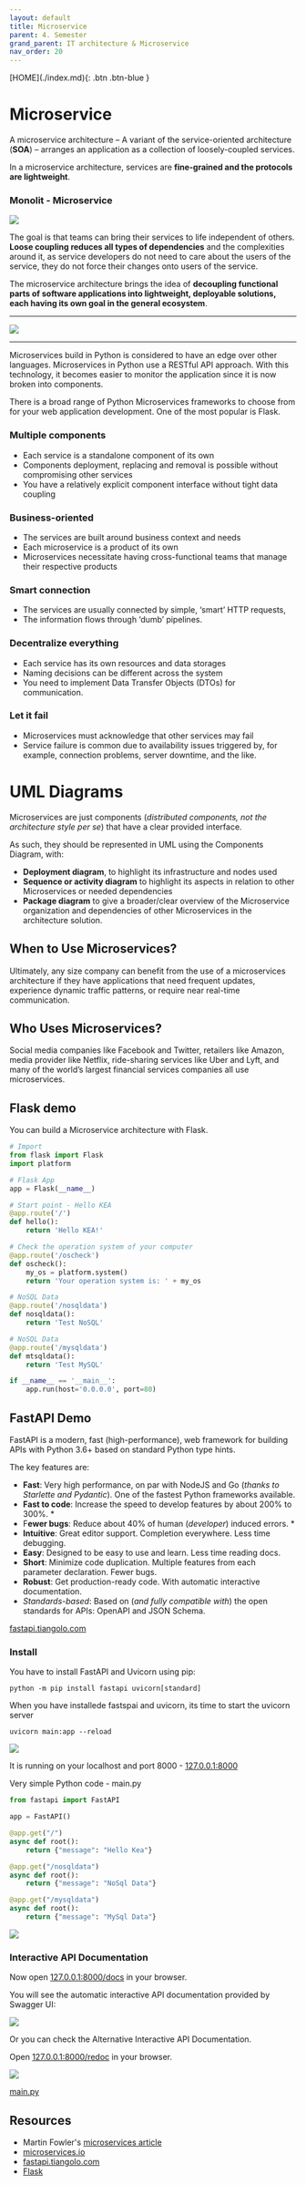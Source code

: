 ```yaml
---
layout: default
title: Microservice
parent: 4. Semester
grand_parent: IT architecture & Microservice
nav_order: 20
---
```


<span class="fs-1">
[HOME](./index.md){: .btn .btn-blue }
</span>

# Microservice
A microservice architecture – A variant of the service-oriented architecture (**SOA**) – arranges an application as a collection of loosely-coupled services.

In a microservice architecture, services are **fine-grained and the protocols are lightweight**.

### Monolit - Microservice
![](./image/mono_micro.png)

The goal is that teams can bring their services to life independent of others. **Loose coupling reduces all types of dependencies** and the complexities around it, as service developers do not need to care about the users of the service, they do not force their changes onto users of the service.

The microservice architecture brings the idea of **decoupling functional parts of software applications into lightweight, deployable solutions, each having its own goal in the general ecosystem**.

---

![](https://microservices.io/i/Microservice_Architecture.png)

----

Microservices build in Python is considered to have an edge over other languages. Microservices in Python use a RESTful API approach. With this technology, it becomes easier to monitor the application since it is now broken into components.

There is a broad range of Python Microservices frameworks to choose from for your web application development. One of the most popular is Flask.

### Multiple components
- Each service is a standalone component of its own
- Components deployment, replacing and removal is possible without compromising other services
- You have a relatively explicit component interface without tight data coupling

### Business-oriented
- The services are built around business context and needs
- Each microservice is a product of its own
- Microservices necessitate having cross-functional teams that manage their respective products

### Smart connection
- The services are usually connected by simple, ‘smart’ HTTP requests,
- The information flows through ‘dumb’ pipelines.

### Decentralize everything
- Each service has its own resources and data storages
- Naming decisions can be different across the system
- You need to implement Data Transfer Objects (DTOs) for communication.

### Let it fail
- Microservices must acknowledge that other services may fail
- Service failure is common due to availability issues triggered by, for example, connection problems, server downtime, and the like.

# UML Diagrams
Microservices are just components (*distributed components, not the architecture style per se*) that have a clear provided interface.

As such, they should be represented in UML using the Components Diagram, with:

- **Deployment diagram**, to highlight its infrastructure and nodes used
- **Sequence or activity diagram** to highlight its aspects in relation to other Microservices or needed dependencies
- **Package diagram** to give a broader/clear overview of the Microservice organization and dependencies of other Microservices in the architecture solution.

## When to Use Microservices?
Ultimately, any size company can benefit from the use of a microservices architecture if they have applications that need frequent updates, experience dynamic traffic patterns, or require near real-time communication.

## Who Uses Microservices?
Social media companies like Facebook and Twitter, retailers like Amazon, media provider like Netflix, ride-sharing services like Uber and Lyft, and many of the world’s largest financial services companies all use microservices.

## Flask demo
You can build a Microservice architecture with Flask.

```python
# Import
from flask import Flask
import platform

# Flask App
app = Flask(__name__)

# Start point - Hello KEA
@app.route('/')
def hello():
    return 'Hello KEA!'

# Check the operation system of your computer
@app.route('/oscheck')
def oscheck():
    my_os = platform.system()
    return 'Your operation system is: ' + my_os

# NoSQL Data
@app.route('/nosqldata')
def nosqldata():
    return 'Test NoSQL'

# NoSQL Data
@app.route('/mysqldata')
def mtsqldata():
    return 'Test MySQL'

if __name__ == '__main__':
    app.run(host='0.0.0.0', port=80)
```

## FastAPI Demo
FastAPI is a modern, fast (high-performance), web framework for building APIs with Python 3.6+ based on standard Python type hints.

The key features are:
- **Fast**: Very high performance, on par with NodeJS and Go (*thanks to Starlette and Pydantic*). One of the fastest Python frameworks available.
- **Fast to code**: Increase the speed to develop features by about 200% to 300%. *
- F**ewer bugs**: Reduce about 40% of human (*developer*) induced errors. *
- **Intuitive**: Great editor support. Completion everywhere. Less time debugging.
- **Easy**: Designed to be easy to use and learn. Less time reading docs.
- **Short**: Minimize code duplication. Multiple features from each parameter declaration. Fewer bugs.
- **Robust**: Get production-ready code. With automatic interactive documentation.
- *Standards-based*: Based on (*and fully compatible with*) the open standards for APIs: OpenAPI and JSON Schema.

[fastapi.tiangolo.com](https://fastapi.tiangolo.com)

### Install
You have to install FastAPI and Uvicorn using pip:

    python -m pip install fastapi uvicorn[standard]

When you have installede fastspai and uvicorn, its time to start the uvicorn server

    uvicorn main:app --reload

![](./image/fastapi_1.jpg)

It is running on your localhost and port 8000 - [127.0.0.1:8000](http://127.0.0.1:8000)

Very simple Python code - main.py

```python
from fastapi import FastAPI

app = FastAPI()

@app.get("/")
async def root():
    return {"message": "Hello Kea"}

@app.get("/nosqldata")
async def root():
    return {"message": "NoSql Data"}

@app.get("/mysqldata")
async def root():
    return {"message": "MySql Data"}
```

![](./image/fastapi_2.jpg)

### Interactive API Documentation
Now open [127.0.0.1:8000/docs](http://127.0.0.1:8000/docs) in your browser.

You will see the automatic interactive API documentation provided by Swagger UI:

![](./image/fastapi_3.jpg)

Or you can check the Alternative Interactive API Documentation.

Open [127.0.0.1:8000/redoc](http://127.0.0.1:8000/redoc) in your browser.

![](./image/fastapi_4.jpg)

[main.py](./code/fastapidemo/main.py)

## Resources
- Martin Fowler's [microservices article](http://martinfowler.com/articles/microservices.html)
- [microservices.io](https://microservices.io)
- [fastapi.tiangolo.com](https://fastapi.tiangolo.com)
- [Flask](https://flask.palletsprojects.com/en/2.1.x/)


